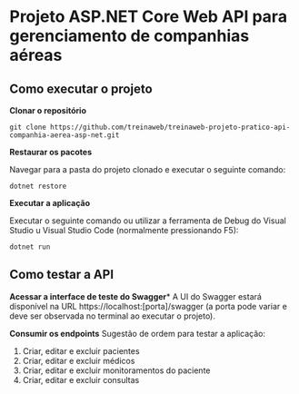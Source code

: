 # Projeto ASP.NET Core Web API para gerenciamento de companhias aéreas

## Como executar o projeto

**Clonar o repositório**
```
git clone https://github.com/treinaweb/treinaweb-projeto-pratico-api-companhia-aerea-asp-net.git
```

**Restaurar os pacotes**

Navegar para a pasta do projeto clonado e executar o seguinte comando:

```
dotnet restore
```

**Executar a aplicação**

Executar o seguinte comando ou utilizar a ferramenta de Debug do Visual Studio u Visual Studio Code (normalmente pressionando F5):
```
dotnet run
```

## Como testar a API

**Acessar a interface de teste do Swagger***
A UI do Swagger estará disponível na URL https://localhost:[porta]/swagger (a porta pode variar e deve ser observada no terminal ao executar o projeto).

**Consumir os endpoints**
Sugestão de ordem para testar a aplicação:

1) Criar, editar e excluir pacientes
2) Criar, editar e excluir médicos
3) Criar, editar e excluir monitoramentos do paciente
4) Criar, editar e excluir consultas
